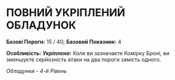 ﻿# ПОВНИЙ УКРІПЛЕНИЙ ОБЛАДУНОК

**Базові Пороги:** 15 / 40; **Базовий Показник:** 4

**Особливість:** ***Укріплена:*** Коли ви зазначаєте Комірку Броні, ви зменшуєте серйозність атаки на два пороги замість одного.

*Обладунки - 4-й Рівень*